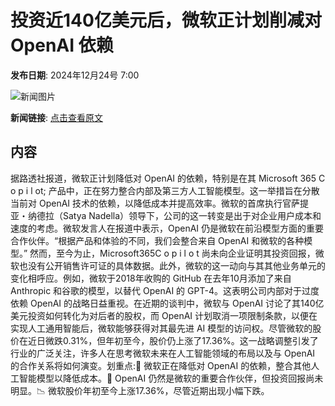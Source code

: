 # 投资近140亿美元后，微软正计划削减对 OpenAI 依赖

**发布日期**: 2024年12月24号 7:00

![新闻图片](https://pic.chinaz.com/picmap/201812101541429574_0.jpg)

**新闻链接**: [点击查看原文](https://www.aibase.com/zh/news/14218)

## 内容

据路透社报道，微软正计划降低对 OpenAI 的依赖，特别是在其 Microsoft 365 C o p i l ot; 产品中，正在努力整合内部及第三方人工智能模型。这一举措旨在分散当前对 OpenAI 技术的依赖，以降低成本并提高效率。微软的首席执行官萨提亚・纳德拉（Satya Nadella）领导下，公司的这一转变是出于对企业用户成本和速度的考虑。微软发言人在报道中表示，OpenAI 仍是微软在前沿模型方面的重要合作伙伴。“根据产品和体验的不同，我们会整合来自 OpenAI 和微软的各种模型。” 然而，至今为止，Microsoft365C o p i l o t 尚未向企业证明其投资回报，微软也没有公开销售许可证的具体数据。此外，微软的这一动向与其其他业务单元的变化相呼应。例如，微软于2018年收购的 GitHub 在去年10月添加了来自 Anthropic 和谷歌的模型，以替代 OpenAI 的 GPT-4。这表明公司内部对于过度依赖 OpenAI 的战略日益重视。在近期的谈判中，微软与 OpenAI 讨论了其140亿美元投资如何转化为对后者的股权，而 OpenAI 计划取消一项限制条款，以便在实现人工通用智能后，微软能够获得对其最先进 AI 模型的访问权。尽管微软的股价在近日微跌0.31%，但年初至今，股价仍上涨了17.36%。这一战略调整引发了行业的广泛关注，许多人在思考微软未来在人工智能领域的布局以及与 OpenAI 的合作关系将如何演变。划重点:💼 微软正在降低对 OpenAI 的依赖，整合其他人工智能模型以降低成本。🤝 OpenAI 仍然是微软的重要合作伙伴，但投资回报尚未明显。📉 微软股价年初至今上涨17.36%，尽管近期出现小幅下跌。
